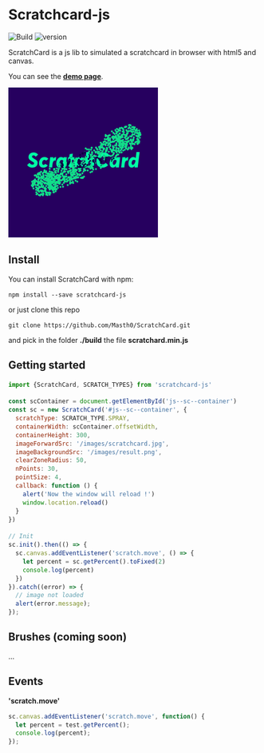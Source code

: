 # Scratchcard-js 
![Build](https://travis-ci.org/Masth0/ScratchCard.svg?branch=v2)
![version](https://img.shields.io/npm/v/scratchcard-js.svg)

ScratchCard is a js lib to simulated a scratchcard in browser with html5 and canvas.

You can see the [**demo page**](https://masth0.github.io/ScratchCard/).

![version](scratchcard-js.png)

## Install
You can install ScratchCard with npm:
```
npm install --save scratchcard-js
```
or just clone this repo
```
git clone https://github.com/Masth0/ScratchCard.git
```
and pick in the folder **./build** the file **scratchard.min.js**

## Getting started

```js
import {ScratchCard, SCRATCH_TYPES} from 'scratchcard-js'

const scContainer = document.getElementById('js--sc--container')
const sc = new ScratchCard('#js--sc--container', {
  scratchType: SCRATCH_TYPE.SPRAY,
  containerWidth: scContainer.offsetWidth,
  containerHeight: 300,
  imageForwardSrc: '/images/scratchcard.jpg',
  imageBackgroundSrc: '/images/result.png',
  clearZoneRadius: 50,
  nPoints: 30,
  pointSize: 4,
  callback: function () {
    alert('Now the window will reload !')
    window.location.reload()
  }
})

// Init
sc.init().then(() => {
  sc.canvas.addEventListener('scratch.move', () => {
    let percent = sc.getPercent().toFixed(2)
    console.log(percent)
  })
}).catch((error) => {
  // image not loaded
  alert(error.message);
});
```

## Brushes (coming soon)
...

## Events
**'scratch.move'**
```js
sc.canvas.addEventListener('scratch.move', function() {
  let percent = test.getPercent();
  console.log(percent);
});
```
